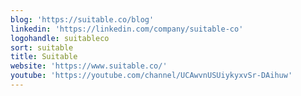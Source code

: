```yaml
---
blog: 'https://suitable.co/blog'
linkedin: 'https://linkedin.com/company/suitable-co'
logohandle: suitableco
sort: suitable
title: Suitable
website: 'https://www.suitable.co/'
youtube: 'https://youtube.com/channel/UCAwvnUSUiykyxvSr-DAihuw'
---
```

